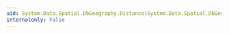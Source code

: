 ```yaml
---
uid: System.Data.Spatial.DbGeography.Distance(System.Data.Spatial.DbGeography)
internalonly: False
---
```

